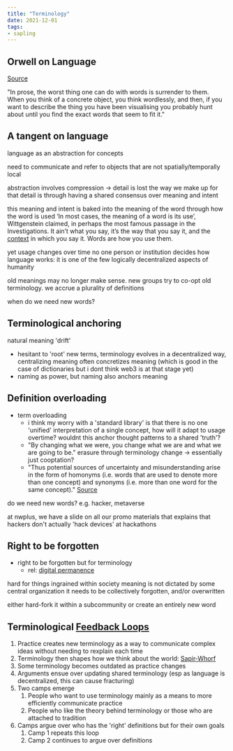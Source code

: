 ```yaml
---
title: "Terminology"
date: 2021-12-01
tags:
- sapling
---
```


## Orwell on Language
[Source](https://www.orwell.ru/library/essays/politics/english/e_polit/)

"In prose, the worst thing one can do with words is surrender to them. When you think of a concrete object, you think wordlessly, and then, if you want to describe the thing you have been visualising you probably hunt about until you find the exact words that seem to fit it."

## A tangent on language
language as an abstraction for concepts

need to communicate and refer to objects that are not spatially/temporally local

abstraction involves compression -> detail is lost
the way we make up for that detail is through having a shared consensus over meaning and intent

this meaning and intent is baked into the meaning of the word through how the word is used 
‘In most cases, the meaning of a word is its use’, Wittgenstein claimed, in perhaps the most famous passage in the Investigations. It ain’t what you say, it’s the way that you say it, and the [context](thoughts/context.md) in which you say it. Words are how you use them.

yet usage changes over time
no one person or institution decides how language works: it is one of the few logically decentralized aspects of humanity

old meanings may no longer make sense. new groups try to co-opt old terminology. we accrue a plurality of definitions

when do we need new words?

## Terminological anchoring
natural meaning 'drift'

- hesitant to 'root' new terms, terminology evolves in a decentralized way, centralizing meaning often concretizes meaning (which is good in the case of dictionaries but i dont think web3 is at that stage yet)
- naming as power, but naming also anchors meaning

## Definition overloading
- term overloading
	- i think my worry with a 'standard library' is that there is no one 'unified' interpretation of a single concept, how will it adapt to usage overtime? wouldnt this anchor thought patterns to a shared 'truth'?
	- "By changing what we were, you change what we are and what we are going to be." erasure through terminology change -> essentially just cooptation?
	- "Thus potential sources of uncertainty and misunderstanding arise in the form of homonyms (i.e. words that are used to denote more than one concept) and synonyms (i.e. more than one word for the same concept)." [Source](https://philosophyforchange.wordpress.com/2014/03/11/meaning-is-use-wittgenstein-on-the-limits-of-language/?curius=1294)

do we need new words?
e.g. hacker, metaverse

at nwplus, we have a slide on all our promo materials that explains that hackers don't actually 'hack devices' at hackathons

## Right to be forgotten
- right to be forgotten but for terminology
	- rel: [digital permanence](thoughts/digital%20permanence.md)

hard for things ingrained within society
meaning is not dictated by some central organization
it needs to be collectively forgotten, and/or overwritten

either hard-fork it within a subcommunity
or create an entirely new word

## Terminological [Feedback Loops](thoughts/feedback%20loops.md)
1. Practice creates new terminology as a way to communicate complex ideas without needing to rexplain each time
2. Terminology then shapes how we think about the world: [Sapir-Whorf](thoughts/language%20of%20thought.md)
3. Some terminology becomes outdated as practice changes
4. Arguments ensue over updating shared terminology (esp as language is decentralized, this can cause fracturing)
5. Two camps emerge
	1. People who want to use terminology mainly as a means to more efficiently communicate practice
	2. People who like the theory behind terminology or those who are attached to tradition
6. Camps argue over who has the 'right' definitions but for their own goals
	1. Camp 1 repeats this loop
	2. Camp 2 continues to argue over definitions
